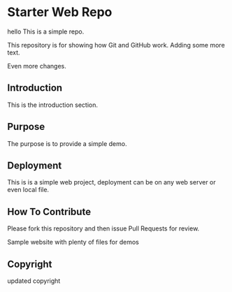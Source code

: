 # Starter Web Repo
hello
This is a simple repo.

This repository is for showing how Git and GitHub work. Adding some more text.

Even more changes.

## Introduction

This is the introduction section.

## Purpose

The purpose is to provide a simple demo.

## Deployment

This is is a simple web project, deployment can be on any web server or even local file.

## How To Contribute

Please fork this repository and then issue Pull Requests for review.

Sample website with plenty of files for demos

## Copyright
updated copyright
